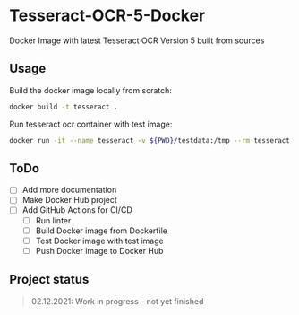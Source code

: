 # Tesseract-OCR-5-Docker

Docker Image with latest Tesseract OCR Version 5 built from sources

## Usage

Build the docker image locally from scratch:

```bash
docker build -t tesseract .
```

Run tesseract ocr container with test image:

```bash
docker run -it --name tesseract -v ${PWD}/testdata:/tmp --rm tesseract tesseract testocr.png output --oem 1 -l eng
```

## ToDo

- [ ] Add more documentation
- [ ] Make Docker Hub project
- [ ] Add GitHub Actions for CI/CD
  - [ ] Run linter
  - [ ] Build Docker image from Dockerfile
  - [ ] Test Docker image with test image
  - [ ] Push Docker image to Docker Hub

## Project status

> 02.12.2021: Work in progress - not yet finished
